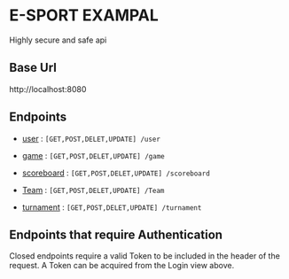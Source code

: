 # E-SPORT EXAMPAL

Highly secure and safe api

## Base Url

http://localhost:8080

## Endpoints

- [user](src/user/readme.md) : `[GET,POST,DELET,UPDATE] /user`

- [game](src/game/readme.md) : `[GET,POST,DELET,UPDATE] /game`
- [scoreboard](src/scoreboard/readme.md) : `[GET,POST,DELET,UPDATE] /scoreboard`
- [Team](src/Team/readme.md) : `[GET,POST,DELET,UPDATE] /Team`
- [turnament](src/turnament/readme.md) : `[GET,POST,DELET,UPDATE] /turnament`

## Endpoints that require Authentication

Closed endpoints require a valid Token to be included in the header of the
request. A Token can be acquired from the Login view above.
